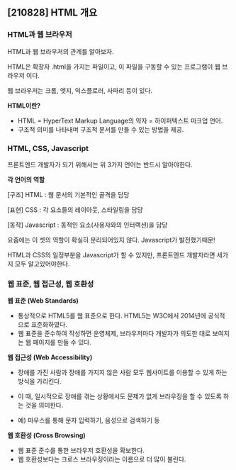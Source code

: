 ##  [210828] HTML 개요



### HTML과 웹 브라우저

HTML과 웹 브라우저의 관계를 알아보자.

HTML은 확장자 .html을 가지는 파일이고, 이 파일을 구동할 수 있는 프로그램이 웹 브라우저 이다.

웹 브라우저는 크롬, 엣지, 익스플로러, 사파리 등이 있다.



**HTML이란?**

- HTML = HyperText Markup Language의 약자 = 하이퍼텍스트 마크업 언어.
- 구조적 의미를 나타내며 구조적 문서를 만들 수 있는 방법을 제공.



### HTML, CSS, Javascript

 프론트엔드 개발자가 되기 위해서는 위 3가지 언어는 반드시 알아야한다.



**각 언어의 역할**

[구조] HTML : 웹 문서의 기본적인 골격을 담당 

[표현] CSS : 각 요소들의 레이아웃, 스타일링을 담당

[동작] Javascript : 동적인 요소(사용자와의 인터랙션)을 담당



 요즘에는 이 셋의 역할이 확실히 분리되어있지 않다. Javascript가 발전했기때문! 

HTML과 CSS의 일정부분을 Javascript가 할 수 있지만, 프론트엔드 개발자라면 세가지 모두 알고있어야한다.



### 웹 표준, 웹 접근성, 웹 호환성



**웹 표준 (Web Standards)**

- 통상적으로 HTML5를 웹 표준으로 한다. HTML5는 W3C에서 2014년에 공식적으로 표준화하였다.
- 웹 표준을 준수하여 작성하면 운영체제, 브라우저마다 개발자가 의도한 대로 보여지는 웹 페이지를 만들 수 있다.



**웹 접근성 (Web Accessibility)**

- 장애를 가진 사람과 장애를 가지지 않은 사람 모두 웹사이트를 이용할 수 있게 하는 방식을 가리킨다.

- 이 때, 일시적으로 장애를 겪는 상황에서도 문제가 없게 브라우징을 할 수 있도록 하는 것을 의미한다.

- 예) 마우스를 통해 문자 입력하기, 음성으로 검색하기 등

  

**웹 호환성 (Cross Browsing)**

- 웹 표준 준수를 통한 브라우저 호환성을 확보한다.
- 웹 호환성보다는 크로스 브라우징이라는 이름으로 더 많이 불린다.



